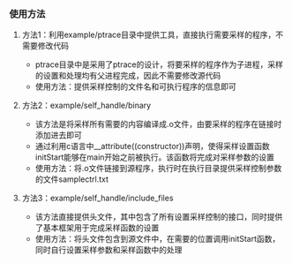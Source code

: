 ### 使用方法

1. 方法1：利用example/ptrace目录中提供工具，直接执行需要采样的程序，不需要修改代码
   - ptrace目录中是采用了ptrace的设计，将要采样的程序作为子进程，采样的设置和处理均有父进程完成，因此不需要修改源代码
   - 使用方法：提供采样控制的文件名和可执行程序的信息即可
  
2. 方法2：example/self_handle/binary
   - 该方法是将采样所有需要的内容编译成.o文件，由要采样的程序在链接时添加进去即可
   - 通过利用c语言中__attribute((constructor))声明，使得采样设置函数initStart能够在main开始之前被执行。该函数将完成对采样参数的设置
   - 使用方法：将.o文件链接到源程序，执行时在执行目录提供采样控制参数的文件samplectrl.txt

3. 方法3：example/self_handle/include_files
   - 该方法直接提供头文件，其中包含了所有设置采样控制的接口，同时提供了基本框架用于完成采样函数的设置
   - 使用方法：将头文件包含到源文件中，在需要的位置调用initStart函数，同时自行设置采样参数和采样函数中的处理